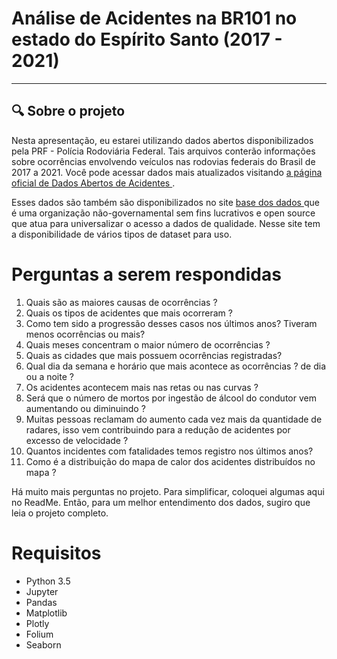 
# Análise de Acidentes na BR101 no estado do Espírito Santo (2017 - 2021)

****
## 🔍 Sobre o projeto

Nesta apresentação, eu estarei utilizando dados abertos disponibilizados pela PRF - Polícia Rodoviária Federal. Tais arquivos conterão informações sobre ocorrências envolvendo veículos nas rodovias federais do Brasil de 2017 a 2021. Você pode acessar dados mais atualizados visitando <a href='https://www.gov.br/prf/pt-br/acesso-a-informacao/dados-abertos/dados-abertos-acidentes'>a página oficial de Dados Abertos de Acidentes </a>.

Esses dados são também são disponibilizados no site <a href ='https://basedosdados.org/dataset/acidentes-de-transito?external_link=Dados'> base dos dados </a> que é  uma organização não-governamental sem fins lucrativos e open source que atua para universalizar o acesso a dados de qualidade. Nesse site tem a disponibilidade de vários tipos de dataset para uso.

# Perguntas a serem respondidas

1. Quais são as maiores causas de ocorrências ?
2. Quais os tipos de acidentes que mais ocorreram ?
3. Como tem sido a progressão desses casos nos últimos anos? Tiveram menos ocorrências ou mais?
4. Quais meses concentram o maior número de ocorrências ?
5. Quais as cidades que mais possuem ocorrências registradas?
6. Qual dia da semana e horário que  mais acontece as ocorrências ? de dia ou a noite ?
7. Os acidentes acontecem mais nas retas ou nas curvas ?
8. Será que o número de mortos por ingestão de álcool do condutor vem aumentando ou diminuindo ?
9. Muitas pessoas reclamam do aumento cada vez mais da quantidade de radares, isso vem contribuindo para a redução de acidentes por excesso de velocidade ?
10. Quantos incidentes com fatalidades temos registro nos últimos anos?
11. Como é a distribuição do mapa de calor dos acidentes distribuídos no mapa ?

Há muito mais perguntas no projeto. Para simplificar, coloquei algumas aqui no ReadMe. Então, para um melhor entendimento dos dados, sugiro que leia o projeto completo.

# Requisitos

* Python 3.5
* Jupyter
* Pandas
* Matplotlib
* Plotly
* Folium
* Seaborn

